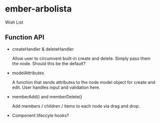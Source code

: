 # ember-arbolista

Wish List

## Function API

* createHandler & deleteHandler

  Allow user to circumvent built-in create and delete. Simply pass them the node. Should this be the default?

* modelAttributes

  A function that sends attributes to the node model object for create and edit. User handles input and validation here.

* memberAdd() and memberDelete()

  Add members / children / items to each node via drag and drop.

* Component lifeccyle hooks?

  
